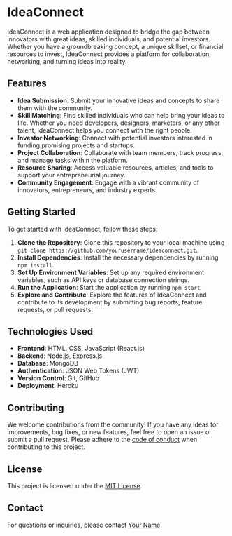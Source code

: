 # IdeaConnect

IdeaConnect is a web application designed to bridge the gap between innovators with great ideas, skilled individuals, and potential investors. Whether you have a groundbreaking concept, a unique skillset, or financial resources to invest, IdeaConnect provides a platform for collaboration, networking, and turning ideas into reality.

## Features

- **Idea Submission**: Submit your innovative ideas and concepts to share them with the community.
- **Skill Matching**: Find skilled individuals who can help bring your ideas to life. Whether you need developers, designers, marketers, or any other talent, IdeaConnect helps you connect with the right people.
- **Investor Networking**: Connect with potential investors interested in funding promising projects and startups.
- **Project Collaboration**: Collaborate with team members, track progress, and manage tasks within the platform.
- **Resource Sharing**: Access valuable resources, articles, and tools to support your entrepreneurial journey.
- **Community Engagement**: Engage with a vibrant community of innovators, entrepreneurs, and industry experts.

## Getting Started

To get started with IdeaConnect, follow these steps:

1. **Clone the Repository**: Clone this repository to your local machine using `git clone https://github.com/yourusername/ideaconnect.git`.
2. **Install Dependencies**: Install the necessary dependencies by running `npm install`.
3. **Set Up Environment Variables**: Set up any required environment variables, such as API keys or database connection strings.
4. **Run the Application**: Start the application by running `npm start`.
5. **Explore and Contribute**: Explore the features of IdeaConnect and contribute to its development by submitting bug reports, feature requests, or pull requests.

## Technologies Used

- **Frontend**: HTML, CSS, JavaScript (React.js)
- **Backend**: Node.js, Express.js
- **Database**: MongoDB
- **Authentication**: JSON Web Tokens (JWT)
- **Version Control**: Git, GitHub
- **Deployment**: Heroku

## Contributing

We welcome contributions from the community! If you have any ideas for improvements, bug fixes, or new features, feel free to open an issue or submit a pull request. Please adhere to the [code of conduct](CODE_OF_CONDUCT.md) when contributing to this project.

## License

This project is licensed under the [MIT License](LICENSE).

## Contact

For questions or inquiries, please contact [Your Name](mailto:your.email@example.com).

